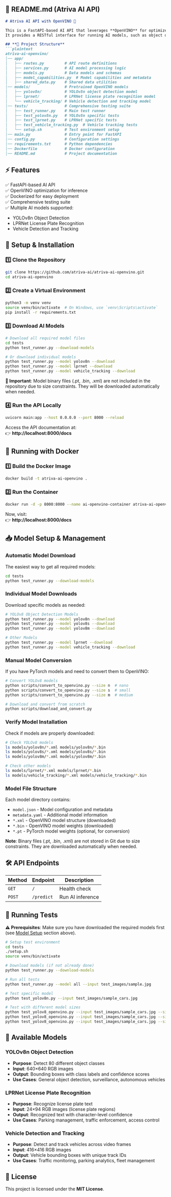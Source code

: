 
## **📝 README.md (Atriva AI API)**

```md
# Atriva AI API with OpenVINO 🚀

This is a FastAPI-based AI API that leverages **OpenVINO** for optimized deep learning inference.  
It provides a RESTful interface for running AI models, such as object detection and image classification.

## **📂 Project Structure**
```plaintext
atriva-ai-openvino/
│── app/
│   ├── routes.py         # API route definitions
│   ├── services.py       # AI model processing logic
│   ├── models.py         # Data models and schemas
│   ├── model_capabilities.py  # Model capabilities and metadata
│   ├── shared_data.py    # Shared data utilities
│── models/               # Pretrained OpenVINO models
│   ├── yolov8n/          # YOLOv8n object detection model
│   ├── lprnet/           # LPRNet license plate recognition model
│   └── vehicle_tracking/ # Vehicle detection and tracking model
│── tests/                # Comprehensive testing suite
│   ├── test_runner.py    # Main test runner
│   ├── test_yolov8n.py   # YOLOv8n specific tests
│   ├── test_lprnet.py    # LPRNet specific tests
│   ├── test_vehicle_tracking.py  # Vehicle tracking tests
│   └── setup.sh          # Test environment setup
│── main.py               # Entry point for FastAPI
│── config.py             # Configuration settings
│── requirements.txt      # Python dependencies
│── Dockerfile            # Docker configuration
│── README.md             # Project documentation
```

## **⚡ Features**
✅ FastAPI-based AI API  
✅ OpenVINO optimization for inference  
✅ Dockerized for easy deployment  
✅ Comprehensive testing suite  
✅ Multiple AI models supported:
   - YOLOv8n Object Detection
   - LPRNet License Plate Recognition
   - Vehicle Detection and Tracking  

## **🔧 Setup & Installation**

### **1️⃣ Clone the Repository**
```sh
git clone https://github.com/atriva-ai/atriva-ai-openvino.git
cd atriva-ai-openvino
```

### **2️⃣ Create a Virtual Environment**
```sh
python3 -m venv venv
source venv/bin/activate  # On Windows, use `venv\Scripts\activate`
pip install -r requirements.txt
```

### **3️⃣ Download AI Models**
```sh
# Download all required model files
cd tests
python test_runner.py --download-models

# Or download individual models
python test_runner.py --model yolov8n --download
python test_runner.py --model lprnet --download
python test_runner.py --model vehicle_tracking --download
```

**📝 Important**: Model binary files (.pt, .bin, .xml) are not included in the repository due to size constraints. They will be downloaded automatically when needed.

### **4️⃣ Run the API Locally**
```sh
uvicorn main:app --host 0.0.0.0 --port 8000 --reload
```
Access the API documentation at:  
👉 **http://localhost:8000/docs**

## **🐳 Running with Docker**
### **1️⃣ Build the Docker Image**
```sh
docker build -t atriva-ai-openvino .
```

### **2️⃣ Run the Container**
```sh
docker run -d -p 8000:8000 --name ai-openvino-container atriva-ai-openvino
```
Now, visit:  
👉 **http://localhost:8000/docs**

## **📥 Model Setup & Management**

### **Automatic Model Download**
The easiest way to get all required models:

```sh
cd tests
python test_runner.py --download-models
```

### **Individual Model Downloads**
Download specific models as needed:

```sh
# YOLOv8 Object Detection Models
python test_runner.py --model yolov8n --download
python test_runner.py --model yolov8s --download  
python test_runner.py --model yolov8m --download

# Other Models
python test_runner.py --model lprnet --download
python test_runner.py --model vehicle_tracking --download
```

### **Manual Model Conversion**
If you have PyTorch models and need to convert them to OpenVINO:

```sh
# Convert YOLOv8 models
python scripts/convert_to_openvino.py --size n  # nano
python scripts/convert_to_openvino.py --size s  # small
python scripts/convert_to_openvino.py --size m  # medium

# Download and convert from scratch
python scripts/download_and_convert.py
```

### **Verify Model Installation**
Check if models are properly downloaded:

```sh
# Check YOLOv8 models
ls models/yolov8n/*.xml models/yolov8n/*.bin
ls models/yolov8s/*.xml models/yolov8s/*.bin
ls models/yolov8m/*.xml models/yolov8m/*.bin

# Check other models
ls models/lprnet/*.xml models/lprnet/*.bin
ls models/vehicle_tracking/*.xml models/vehicle_tracking/*.bin
```

### **Model File Structure**
Each model directory contains:
- `model.json` - Model configuration and metadata
- `metadata.yaml` - Additional model information
- `*.xml` - OpenVINO model structure (downloaded)
- `*.bin` - OpenVINO model weights (downloaded)
- `*.pt` - PyTorch model weights (optional, for conversion)

**Note**: Binary files (.pt, .bin, .xml) are not stored in Git due to size constraints. They are downloaded automatically when needed.

## **🛠 API Endpoints**
| Method | Endpoint         | Description          |
|--------|-----------------|----------------------|
| `GET`  | `/`             | Health check        |
| `POST` | `/predict`      | Run AI inference    |

## **🧪 Running Tests**

**⚠️ Prerequisites**: Make sure you have downloaded the required models first (see [Model Setup](#-model-setup--management) section above).

```sh
# Setup test environment
cd tests
./setup.sh
source venv/bin/activate

# Download models (if not already done)
python test_runner.py --download-models

# Run all tests
python test_runner.py --model all --input test_images/sample.jpg

# Test specific model
python test_yolov8n.py --input test_images/sample_cars.jpg

# Test with different model sizes
python test_yolov8_openvino.py --input test_images/sample_cars.jpg --size n  # nano
python test_yolov8_openvino.py --input test_images/sample_cars.jpg --size s  # small
python test_yolov8_openvino.py --input test_images/sample_cars.jpg --size m  # medium
```

## **🤖 Available Models**

### **YOLOv8n Object Detection**
- **Purpose**: Detect 80 different object classes
- **Input**: 640×640 RGB images
- **Output**: Bounding boxes with class labels and confidence scores
- **Use Cases**: General object detection, surveillance, autonomous vehicles

### **LPRNet License Plate Recognition**
- **Purpose**: Recognize license plate text
- **Input**: 24×94 RGB images (license plate regions)
- **Output**: Recognized text with character-level confidence
- **Use Cases**: Parking management, traffic enforcement, access control

### **Vehicle Detection and Tracking**
- **Purpose**: Detect and track vehicles across video frames
- **Input**: 416×416 RGB images
- **Output**: Vehicle bounding boxes with unique track IDs
- **Use Cases**: Traffic monitoring, parking analytics, fleet management

## **📜 License**
This project is licensed under the **MIT License**.


